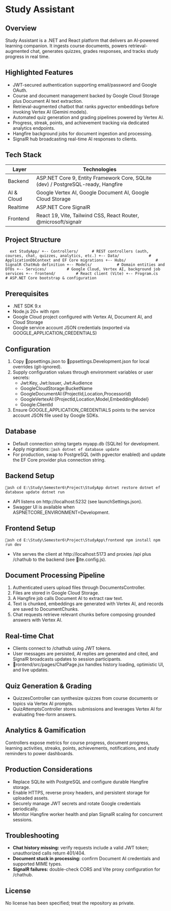 # Study Assistant

## Overview
Study Assistant is a .NET and React platform that delivers an AI-powered learning companion. It ingests course documents, powers retrieval-augmented chat, generates quizzes, grades responses, and tracks study progress in real time.

## Highlighted Features
- JWT-secured authentication supporting email/password and Google OAuth.
- Course and document management backed by Google Cloud Storage plus Document AI text extraction.
- Retrieval-augmented chatbot that ranks pgvector embeddings before invoking Vertex AI (Gemini models).
- Automated quiz generation and grading pipelines powered by Vertex AI.
- Progress, streak, points, and achievement tracking via dedicated analytics endpoints.
- Hangfire background jobs for document ingestion and processing.
- SignalR hub broadcasting real-time AI responses to clients.

## Tech Stack
| Layer      | Technologies                                                                 |
| ---------- | ----------------------------------------------------------------------------- |
| Backend    | ASP.NET Core 9, Entity Framework Core, SQLite (dev) / PostgreSQL-ready, Hangfire |
| AI & Cloud | Google Vertex AI, Google Document AI, Google Cloud Storage                    |
| Realtime   | ASP.NET Core SignalR                                                          |
| Frontend   | React 19, Vite, Tailwind CSS, React Router, @microsoft/signalr               |

## Project Structure
`	ext
StudyApp/
+-- Controllers/      # REST controllers (auth, courses, chat, quizzes, analytics, etc.)
+-- Data/             # ApplicationDbContext and EF Core migrations
+-- Hubs/             # SignalR ChatHub definition
+-- Models/           # Domain entities and DTOs
+-- Services/         # Google Cloud, Vertex AI, background job services
+-- frontend/         # React client (Vite)
+-- Program.cs        # ASP.NET Core bootstrap & configuration
`

## Prerequisites
- .NET SDK 9.x
- Node.js 20+ with npm
- Google Cloud project configured with Vertex AI, Document AI, and Cloud Storage
- Google service account JSON credentials (exported via GOOGLE_APPLICATION_CREDENTIALS)

## Configuration
1. Copy ppsettings.json to ppsettings.Development.json for local overrides (git-ignored).
2. Supply configuration values through environment variables or user secrets:
   - Jwt:Key, Jwt:Issuer, Jwt:Audience
   - GoogleCloudStorage:BucketName
   - GoogleDocumentAI:{ProjectId,Location,ProcessorId}
   - GoogleVertexAI:{ProjectId,Location,Model,EmbeddingModel}
   - Google:ClientId
3. Ensure GOOGLE_APPLICATION_CREDENTIALS points to the service account JSON file used by Google SDKs.

## Database
- Default connection string targets myapp.db (SQLite) for development.
- Apply migrations:
  `ash
  dotnet ef database update
  `
- For production, swap to PostgreSQL (with pgvector enabled) and update the EF Core provider plus connection string.

## Backend Setup
`ash
cd E:\Study\Semester6\Project\StudyApp
dotnet restore
dotnet ef database update
dotnet run
`
- API listens on http://localhost:5232 (see launchSettings.json).
- Swagger UI is available when ASPNETCORE_ENVIRONMENT=Development.

## Frontend Setup
`ash
cd E:\Study\Semester6\Project\StudyApp\frontend
npm install
npm run dev
`
- Vite serves the client at http://localhost:5173 and proxies /api plus /chathub to the backend (see ite.config.js).

## Document Processing Pipeline
1. Authenticated users upload files through DocumentsController.
2. Files are stored in Google Cloud Storage.
3. A Hangfire job calls Document AI to extract raw text.
4. Text is chunked, embeddings are generated with Vertex AI, and records are saved to DocumentChunks.
5. Chat requests retrieve relevant chunks before composing grounded answers with Vertex AI.

## Real-time Chat
- Clients connect to /chathub using JWT tokens.
- User messages are persisted, AI replies are generated and cited, and SignalR broadcasts updates to session participants.
- rontend/src/pages/ChatPage.jsx handles history loading, optimistic UI, and live updates.

## Quiz Generation & Grading
- QuizzesController can synthesize quizzes from course documents or topics via Vertex AI prompts.
- QuizAttemptsController stores submissions and leverages Vertex AI for evaluating free-form answers.

## Analytics & Gamification
Controllers expose metrics for course progress, document progress, learning activities, streaks, points, achievements, notifications, and study reminders to power dashboards.

## Production Considerations
- Replace SQLite with PostgreSQL and configure durable Hangfire storage.
- Enable HTTPS, reverse proxy headers, and persistent storage for uploaded assets.
- Securely manage JWT secrets and rotate Google credentials periodically.
- Monitor Hangfire worker health and plan SignalR scaling for concurrent sessions.

## Troubleshooting
- **Chat history missing:** verify requests include a valid JWT token; unauthorized calls return 401/404.
- **Document stuck in processing:** confirm Document AI credentials and supported MIME types.
- **SignalR failures:** double-check CORS and Vite proxy configuration for /chathub.

## License
No license has been specified; treat the repository as private.
